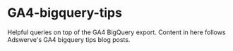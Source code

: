 # GA4-bigquery-tips
Helpful queries on top of the GA4 BigQuery export. Content in here follows Adswerve's GA4 bigquery tips blog posts.
